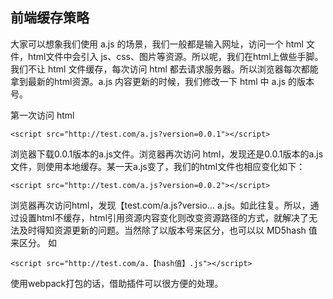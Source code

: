 <!-- toc -->
## 前端缓存策略
大家可以想象我们使用 a.js 的场景，我们一般都是输入网址，访问一个 html 文件，html文件中会引入 js、css、图片等资源。所以呢，我们在html上做些手脚。我们不让 html 文件缓存，每次访问 html 都去请求服务器。所以浏览器每次都能拿到最新的html资源。a.js 内容更新的时候，我们修改一下 html 中 a.js 的版本号。   

第一次访问 html
```
<script src="http://test.com/a.js?version=0.0.1"></script>
```
浏览器下载0.0.1版本的a.js文件。浏览器再次访问 html，发现还是0.0.1版本的a.js文件，则使用本地缓存。某一天a.js变了，我们的html文件也相应变化如下：
```
<script src="http://test.com/a.js?version=0.0.2"></script>
```
浏览器再次访问html，发现【test.com/a.js?versio… a.js。如此往复。所以，通过设置html不缓存，html引用资源内容变化则改变资源路径的方式，就解决了无法及时得知资源更新的问题。当然除了以版本号来区分，也可以以 MD5hash 值来区分。
如
```
<script src="http://test.com/a.【hash值】.js"></script>
```
使用webpack打包的话，借助插件可以很方便的处理。
<!-- endtoc -->
